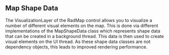 ## Map Shape Data
The VisualizationLayer of the RadMap control allows you to visualize a number of different visual elements on the map. This is done via different implementations of the MapShapeData class which represents shape data that can be created in a background thread. This data is then used to create visual elements on the UI thread. As these shape data classes are not dependency objects, this leads to improved rendering performance.

[//]: <keywords:map, shape, data, EllipseData, LineData, PathData, PolygonData, PolylineData, RectangleData>